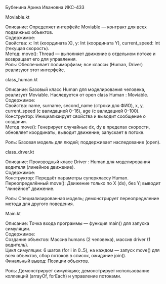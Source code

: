 Бубенина Арина Ивановна ИКС-433  

Moviable.kt  

Описание: Определяет интерфейс Moviable — контракт для всех подвижных объектов.  
Содержимое:  
Свойства: x: Int (координата X), y: Int (координата Y), current_speed: Int (текущая скорость).  
Метод: move(): Thread — выполняет движение в отдельном потоке и возвращает его для управления.  
Роль: Обеспечивает полиморфизм; все классы (Human, Driver) реализуют этот интерфейс.  

class_human.kt  

Описание: Базовый класс Human для моделирования человека, реализует Moviable. Наследуется от open class Human : Moviable.  
Содержимое:  
Свойства: name, surname, second_name (строки для ФИО), x, y, current_speed (с валидацией 0–16), age (с валидацией 0–100).  
Конструктор: Инициализирует свойства и выводит сообщение о создании.  
Метод move(): Генерирует случайные dx, dy в пределах скорости, обновляет координаты, выводит движение; запускает в потоке.  

Роль: Базовая модель для людей; поддерживает наследование (open).  

class_drver.kt  

Описание: Производный класс Driver : Human для моделирования водителя (линейное движение).  
Содержимое:  
Конструктор: Передаёт параметры суперклассу Human.  
Переопределённый move(): Движение только по X (dx), без Y; выводит "линейное" движение.  

Роль: Специализированная модель; демонстрирует переопределение метода для другого поведения.  

Main.kt  

Описание: Точка входа программы — функция main() для запуска симуляции.  
Содержимое:  
Создание объектов: Массив humans (2 человека), массив driver (1 водитель).  
Цикл симуляции: 6 шагов (for i in 0..5), на каждом — запуск move() для всех объектов, сбор потоков в список, ожидание join().  
Финальный вывод: Позиции объектов.  

Роль: Демонстрирует симуляцию; демонстрирует использование коллекций (arrayOf, forEach) и управление потоками.  

